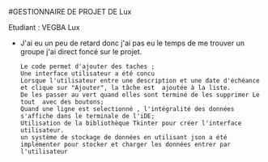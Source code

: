 #GESTIONNAIRE DE PROJET DE Lux

Etudiant : VEGBA Lux

- J'ai eu un peu de retard donc j'ai pas eu le temps de me trouver un groupe j'ai direct foncé sur le projet.

      Le code permet d'ajouter des taches ;
      Une interface utilisateur a été concu
      Lorsque l'utilisateur entre une description et une date d'échéance et clique sur "Ajouter", la tâche est  ajoutée à la liste.
      De les passer au vert quand elles sont terminé de les supprimer Le tout  avec des boutons;
      Quand une ligne est selectionné , l'intégralité des données s'affiche dans le terminale de l'iDE;
      Utilisation de la bibliothèque Tkinter pour créer l'interface utilisateur.
      un système de stockage de données en utilisant json a été implémenter pour stocker et charger les données entrer par l'utilisateur

